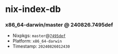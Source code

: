 # nix-index-db
### x86_64-darwin/master @ 240826.7495def
- Nixpkgs: `master`@[`7495def`](https://github.com/NixOS/nixpkgs/commit/7495def0bb63385f6dddd5e2ea9dfe764de14ee9)
- Platform: `x86_64-darwin`
- Timestamp: `20240826012430`

